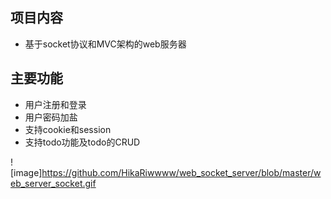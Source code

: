 项目内容
--------------------

- 基于socket协议和MVC架构的web服务器

主要功能
--------------------------------------
- 用户注册和登录
- 用户密码加盐
- 支持cookie和session
- 支持todo功能及todo的CRUD

![image]https://github.com/HikaRiwwww/web_socket_server/blob/master/web_server_socket.gif
